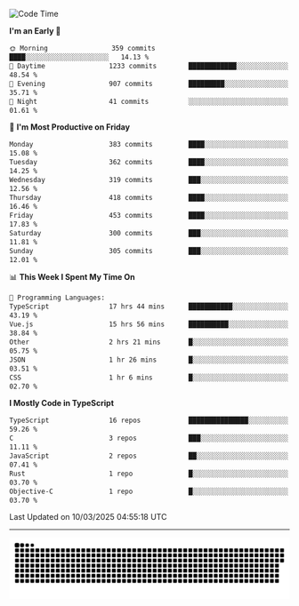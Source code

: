 <!--
<picture>
  <source
    srcset="https://github-readme-stats.vercel.app/api?username=kevinxft&show_icons=true&theme=dark"
    media="(prefers-color-scheme: dark)"
  />
  <source
    srcset="https://github-readme-stats.vercel.app/api?username=kevinxft&show_icons=true"
    media="(prefers-color-scheme: light), (prefers-color-scheme: no-preference)"
  />
  <img src="https://github-readme-stats.vercel.app/api?username=kevinxft&show_icons=true" />
</picture>
-->

<!--START_SECTION:waka-->
![Code Time](http://img.shields.io/badge/Code%20Time-3%2C210%20hrs%2032%20mins-blue)

**I'm an Early 🐤** 

```text
🌞 Morning                359 commits         ████░░░░░░░░░░░░░░░░░░░░░   14.13 % 
🌆 Daytime                1233 commits        ████████████░░░░░░░░░░░░░   48.54 % 
🌃 Evening                907 commits         █████████░░░░░░░░░░░░░░░░   35.71 % 
🌙 Night                  41 commits          ░░░░░░░░░░░░░░░░░░░░░░░░░   01.61 % 
```
📅 **I'm Most Productive on Friday** 

```text
Monday                   383 commits         ████░░░░░░░░░░░░░░░░░░░░░   15.08 % 
Tuesday                  362 commits         ████░░░░░░░░░░░░░░░░░░░░░   14.25 % 
Wednesday                319 commits         ███░░░░░░░░░░░░░░░░░░░░░░   12.56 % 
Thursday                 418 commits         ████░░░░░░░░░░░░░░░░░░░░░   16.46 % 
Friday                   453 commits         ████░░░░░░░░░░░░░░░░░░░░░   17.83 % 
Saturday                 300 commits         ███░░░░░░░░░░░░░░░░░░░░░░   11.81 % 
Sunday                   305 commits         ███░░░░░░░░░░░░░░░░░░░░░░   12.01 % 
```


📊 **This Week I Spent My Time On** 

```text
💬 Programming Languages: 
TypeScript               17 hrs 44 mins      ███████████░░░░░░░░░░░░░░   43.19 % 
Vue.js                   15 hrs 56 mins      ██████████░░░░░░░░░░░░░░░   38.84 % 
Other                    2 hrs 21 mins       █░░░░░░░░░░░░░░░░░░░░░░░░   05.75 % 
JSON                     1 hr 26 mins        █░░░░░░░░░░░░░░░░░░░░░░░░   03.51 % 
CSS                      1 hr 6 mins         █░░░░░░░░░░░░░░░░░░░░░░░░   02.70 % 
```

**I Mostly Code in TypeScript** 

```text
TypeScript               16 repos            ███████████████░░░░░░░░░░   59.26 % 
C                        3 repos             ███░░░░░░░░░░░░░░░░░░░░░░   11.11 % 
JavaScript               2 repos             ██░░░░░░░░░░░░░░░░░░░░░░░   07.41 % 
Rust                     1 repo              █░░░░░░░░░░░░░░░░░░░░░░░░   03.70 % 
Objective-C              1 repo              █░░░░░░░░░░░░░░░░░░░░░░░░   03.70 % 
```




 Last Updated on 10/03/2025 04:55:18 UTC
<!--END_SECTION:waka-->

---

<picture>
  <source media="(prefers-color-scheme: dark)" srcset="https://raw.githubusercontent.com/kevinxft/kevinxft/output/github-contribution-grid-snake-dark.svg">
  <source media="(prefers-color-scheme: light)" srcset="https://raw.githubusercontent.com/kevinxft/kevinxft/output/github-contribution-grid-snake.svg">
  <img alt="github contribution grid snake animation" src="https://raw.githubusercontent.com/kevinxft/kevinxft/output/github-contribution-grid-snake.svg">
</picture>